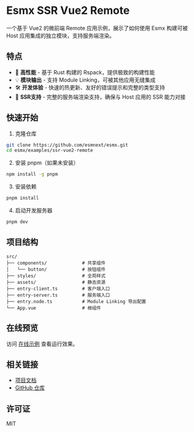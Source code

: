 # Esmx SSR Vue2 Remote

一个基于 Vue2 的微前端 Remote 应用示例，展示了如何使用 Esmx 构建可被 Host 应用集成的独立模块，支持服务端渲染。

## 特点

- 🚀 **高性能**   - 基于 Rust 构建的 Rspack，提供极致的构建性能
- 💡 **模块输出** - 支持 Module Linking，可被其他应用无缝集成
- 🛠 **开发体验** - 快速的热更新、友好的错误提示和完整的类型支持
- 📱 **SSR支持** - 完整的服务端渲染支持，确保与 Host 应用的 SSR 能力对接

## 快速开始

1. 克隆仓库
```bash
git clone https://github.com/esmnext/esmx.git
cd esmx/examples/ssr-vue2-remote
```

2. 安装 pnpm（如果未安装）
```bash
npm install -g pnpm
```

3. 安装依赖
```bash
pnpm install
```

4. 启动开发服务器
```bash
pnpm dev
```

## 项目结构

```
src/
├── components/             # 共享组件
│   └── button/             # 按钮组件
├── styles/                 # 全局样式
├── assets/                 # 静态资源
├── entry-client.ts         # 客户端入口
├── entry-server.ts         # 服务端入口
├── entry.node.ts           # Module Linking 导出配置
└── App.vue                 # 根组件
```

## 在线预览

访问 [在线示例](https://esmx.dev/ssr-vue2-remote/) 查看运行效果。

## 相关链接

- [项目文档](https://esmx.dev/)
- [GitHub 仓库](https://github.com/esmnext/esmx)

## 许可证

MIT